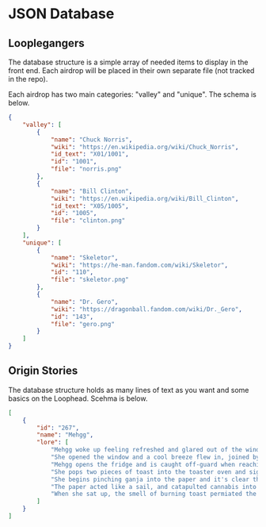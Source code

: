 # JSON Database

## Looplegangers

The database structure is a simple array of needed items to display in the front end. Each airdrop will be placed in their own separate file (not tracked in the repo).

Each airdrop has two main categories: "valley" and "unique". The schema is below.

```json
{
    "valley": [
        {
            "name": "Chuck Norris",
            "wiki": "https://en.wikipedia.org/wiki/Chuck_Norris",
            "id_text": "X01/1001",
            "id": "1001",
            "file": "norris.png"
        },
        {
            "name": "Bill Clinton",
            "wiki": "https://en.wikipedia.org/wiki/Bill_Clinton",
            "id_text": "X05/1005",
            "id": "1005",
            "file": "clinton.png"
        }
    ],
    "unique": [
        {
            "name": "Skeletor",
            "wiki": "https://he-man.fandom.com/wiki/Skeletor",
            "id": "110",
            "file": "skeletor.png"
        },
        {
            "name": "Dr. Gero",
            "wiki": "https://dragonball.fandom.com/wiki/Dr._Gero",
            "id": "143",
            "file": "gero.png"
        }
    ]
}
```

## Origin Stories

The database structure holds as many lines of text as you want and some basics on the Loophead. Scehma is below.

```json
[
    {
        "id": "267",
        "name": "Mehgg",
        "lore": [
            "Mehgg woke up feeling refreshed and glared out of the window of her personal living capsule. It was a beautiful, sunny day outside and she could see birds playing with each other, jumping from limb to limb.",
            "She opened the window and a cool breeze flew in, joined by birds whistling melodies for anyone who would listen. \"Eggs, toast, and some crispy bacon with a nice joint sounds perfect.\" Her tummy began grumbling.",
            "Mehgg opens the fridge and is caught off-guard when reaching for the eggs. It's too light, there are none left. Disappointed, she continued searching for the bacon, but only found a package of empty dreams.",
            "She pops two pieces of toast into the toaster oven and sighs knowing she won't get to treat her taste buds; at least she can still treat her brain. Mehgg grabs her box of rolling stuff and sits by the window.",
            "She begins pinching ganja into the paper and it's clear there is barely enough for even one joint, but she can make it work. Suddenly, a strong breeze comes through the window as she drops in the last pinch.",
            "The paper acted like a sail, and catapulted cannabis into the air and circulated it through the room. Grasping desperately at the air to catch even a small morsel, she tripped over her bed and fell to the ground.",
            "When she sat up, the smell of burning toast permiated the air. Mehgg had never experienced such bullshit before."
        ]
    }
]
```
